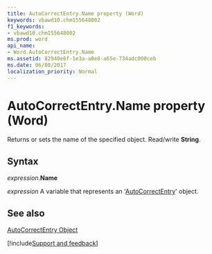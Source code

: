 ```yaml
---
title: AutoCorrectEntry.Name property (Word)
keywords: vbawd10.chm155648002
f1_keywords:
- vbawd10.chm155648002
ms.prod: word
api_name:
- Word.AutoCorrectEntry.Name
ms.assetid: 82940e6f-1e3a-a0e8-a65e-734adc000ceb
ms.date: 06/08/2017
localization_priority: Normal
---
```



# AutoCorrectEntry.Name property (Word)

Returns or sets the name of the specified object. Read/write  **String**.


## Syntax

_expression_.**Name**

_expression_ A variable that represents an '[AutoCorrectEntry](Word.AutoCorrectEntry.md)' object.


## See also


[AutoCorrectEntry Object](Word.AutoCorrectEntry.md)

[!include[Support and feedback](~/includes/feedback-boilerplate.md)]